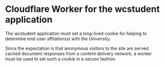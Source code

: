 # Cloudflare Worker for the wcstudent application
The wcstudent application must set a long-lived cookie for helping to determine end-user affliation(s) with the University.

Since the expectation is that anonymous visitors to the site are served cached document responses from a content delivery network, a worker must be used to set such a cookie in a secure fashion.

